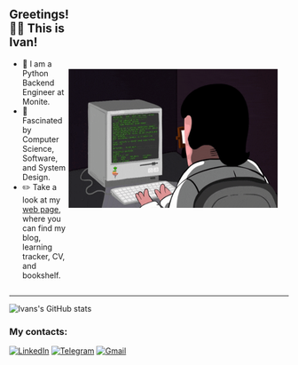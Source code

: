 <div style="display: flex; align-items: center;">
  <div style="flex: 1;">
  
  ## Greetings! 🤘😊 This is Ivan!

  - :penguin: I am a Python Backend Engineer at Monite.
  - :mag_right: Fascinated by Computer Science, Software, and System Design.
  - :pencil2: Take a look at my [web page](https://wannahack.in/), where you can find my blog, learning tracker, CV, and bookshelf.

  </div>
  <div style="margin-right: 20px;">
    <img src="https://github.com/m0n0x41d/m0n0x41d/blob/main/coder.gif" alt="Coder" width="400" height="250"/>
  </div>
</div>

---


![Ivans's GitHub stats](https://github-readme-stats.vercel.app/api?username=m0n0x41d&show_icons=true&theme=dark)

### My contacts:

[![LinkedIn](https://img.shields.io/badge/LinkedIn-0077B5?style=for-the-badge&logo=linkedin&logoColor=white)](https://www.linkedin.com/in/ivan-zakutnii-a43851203/)
[![Telegram](https://img.shields.io/badge/Telegram-2CA5E0?style=for-the-badge&logo=telegram&logoColor=white)](https://t.me/m0n0x41d)
[![Gmail](https://img.shields.io/badge/Gmail-D14836?style=for-the-badge&logo=gmail&logoColor=white)](mailto:zakutnii.ivan@gmail.com)

